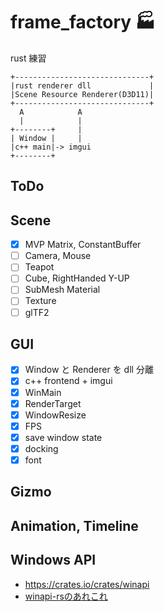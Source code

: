 # frame_factory 🏭
rust 練習

```
+------------------------------+
|rust renderer dll             |
|Scene Resource Renderer(D3D11)|
+------------------------------+
  A            A
  |            |
+--------+     |
| Window |     |
|c++ main|-> imgui
+--------+
```

## ToDo

## Scene
* [x] MVP Matrix, ConstantBuffer
* [ ] Camera, Mouse
* [ ] Teapot
* [ ] Cube, RightHanded Y-UP
* [ ] SubMesh Material
* [ ] Texture
* [ ] glTF2

## GUI
* [x] Window と Renderer を dll 分離
* [x] c++ frontend + imgui
* [x] WinMain
* [x] RenderTarget
* [x] WindowResize
* [x] FPS
* [x] save window state
* [x] docking
* [x] font

## Gizmo
## Animation, Timeline

## Windows API

* https://crates.io/crates/winapi
* [winapi-rsのあれこれ](https://qiita.com/LNSEAB/items/88056dfd74a50676dec0)
